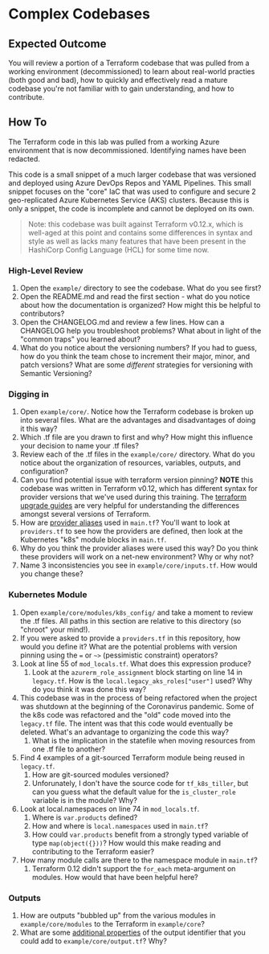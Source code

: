 # Complex Codebases

## Expected Outcome
You will review a portion of a Terraform codebase that was pulled from a working environment (decommissioned) to learn about real-world practies (both good and bad), how to quickly and effectively read a mature codebase you're not familiar with to gain understanding, and how to contribute.

## How To
The Terraform code in this lab was pulled from a working Azure environment that is now decommissioned. Identifying names have been redacted.

This code is a small snippet of a much larger codebase that was versioned and deployed using Azure DevOps Repos and YAML Pipelines. This small snippet focuses on the "core" IaC that was used to configure and secure 2 geo-replicated Azure Kubernetes Service (AKS) clusters. Because this is only a snippet, the code is incomplete and cannot be deployed on its own.

> Note: this codebase was built against Terraform v0.12.x, which is well-aged at this point and contains some differences in syntax and style as well as lacks many features that have been present in the HashiCorp Config Language (HCL) for some time now.

### High-Level Review
1. Open the `example/` directory to see the codebase. What do you see first?
1. Open the README.md and read the first section - what do you notice about how the documentation is organized? How might this be helpful to contributors?
1. Open the CHANGELOG.md and review a few lines. How can a CHANGELOG help you troubleshoot problems? What about in light of the "common traps" you learned about?
1. What do you notice about the versioning numbers? If you had to guess, how do you think the team chose to increment their major, minor, and patch versions? What are some _different_ strategies for versioning with Semantic Versioning?

### Digging in
1. Open `example/core/`. Notice how the Terraform codebase is broken up into several files. What are the advantages and disadvantages of doing it this way?
1. Which .tf file are you drawn to first and why? How might this influence your decision to name your .tf files?
1. Review each of the .tf files in the `example/core/` directory. What do you notice about the organization of resources, variables, outputs, and configuration?
1. Can you find potential issue with terraform version pinning? **NOTE** this codebase was written in Terraform v0.12, which has different syntax for provider versions that we've used during this training. The [terraform upgrade guides](https://www.terraform.io/language/upgrade-guides/0-13) are very helpful for understanding the differences amongst several versions of Terraform.
1. How are [provider aliases](https://www.terraform.io/language/providers/configuration#alias-multiple-provider-configurations) used in `main.tf`? You'll want to look at `providers.tf` to see how the providers are defined, then look at the Kubernetes "k8s" module blocks in `main.tf`.
1. Why do you think the provider aliases were used this way? Do you think these providers will work on a net-new environment? Why or why not?
1. Name 3 inconsistencies you see in `example/core/inputs.tf`. How would you change these?

### Kubernetes Module
1. Open `example/core/modules/k8s_config/` and take a moment to review the .tf files. All paths in this section are relative to this directory (so "chroot" your mind!).
1. If you were asked to provide a `providers.tf` in this repository, how would you define it? What are the potential problems with version pinning using the `=` or `~>` (pessimistic constraint) operators?
1. Look at line 55 of `mod_locals.tf`. What does this expression produce?
    1. Look at the `azurerm_role_assignment` block starting on line 14 in `legacy.tf`. How is the `local.legacy_aks_roles["user"]` used? Why do you think it was done this way?
1. This codebase was in the process of being refactored when the project was shutdown at the beginning of the Coronavirus pandemic. Some of the k8s code was refactored and the "old" code moved into the `legacy.tf` file. The intent was that this code would eventually be deleted. What's an advantage to organizing the code this way?
    1. What is the implication in the statefile when moving resources from one .tf file to another?
1. Find 4 examples of a git-sourced Terraform module being reused in `legacy.tf`.
    1. How are git-sourced modules versioned?
    1. Unforunately, I don't have the source code for `tf_k8s_tiller`, but can you guess what the default value for the `is_cluster_role` variable is in the module? Why?
1. Look at local.namespaces on line 74 in `mod_locals.tf`.
    1. Where is `var.products` defined?
    1. How and where is `local.namespaces` used in `main.tf`?
    1. How could `var.products` benefit from a strongly typed variable of type `map(object({}))`? How would this make reading and contributing to the Terraform easier?
1. How many module calls are there to the namespace module in `main.tf`?
    1. Terraform 0.12 didn't support the `for_each` meta-argument on modules. How would that have been helpful here?

### Outputs
1. How are outputs "bubbled up" from the various modules in `example/core/modules` to the Terraform in `example/core`?
1. What are some [additional properties](https://www.terraform.io/language/values/outputs#optional-arguments) of the output identifier that you could add to `example/core/output.tf`? Why?
